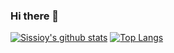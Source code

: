 ### Hi there 👋

<!--
**labulac/labulac** is a ✨ _special_ ✨ repository because its `README.md` (this file) appears on your GitHub profile.

Here are some ideas to get you started:

- 🔭 I’m currently working on ...
- 🌱 I’m currently learning ...
- 👯 I’m looking to collaborate on ...
- 🤔 I’m looking for help with ...
- 💬 Ask me about ...
- 📫 How to reach me: ...
- 😄 Pronouns: ...
- ⚡ Fun fact: ...
-->

<!-- https://github.com/anuraghazra/github-readme-stats -->
[![Sissioy's github stats](https://github-readme-stats.vercel.app/api?username=danxiaonuo&show_icons=true&theme=onedark)](https://github.com/danxiaonuo/github-readme-stats)
[![Top Langs](https://github-readme-stats.vercel.app/api/top-langs/?username=danxiaonuo)](https://github.com/danxiaonuo/github-readme-stats)
